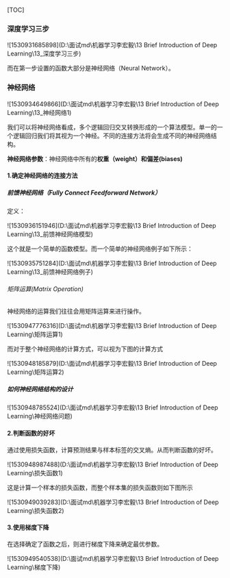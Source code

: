 [TOC]

### 深度学习三步

![1530931685898](D:\面试md\机器学习李宏毅\13 Brief Introduction of Deep Learning\13_深度学习三步)

而在第一步设置的函数大部分是神经网络（Neural Network）。

### 神经网络

![1530934649866](D:\面试md\机器学习李宏毅\13 Brief Introduction of Deep Learning\13_神经网络1)

我们可以将神经网络看成，多个逻辑回归交叉转换形成的一个算法模型。单一的一个逻辑回归我们将其视为一个神经。不同的连接方法将会生成不同的神经网络结构。

**神经网络参数**：神经网络中所有的**权重（weight）**和**偏差(biases)**

#### 1.确定神经网络的连接方法

#####  前馈神经网络（Fully Connect Feedforward Network）

定义：

![1530936151946](D:\面试md\机器学习李宏毅\13 Brief Introduction of Deep Learning\13_前馈神经网络模型)

这个就是一个简单的函数模型。而一个简单的神经网络例子如下所示：

![1530935751284](D:\面试md\机器学习李宏毅\13 Brief Introduction of Deep Learning\13_前馈神经网络例子)

###### 矩阵运算(Matrix Operation)

神经网络的运算我们往往会用矩阵运算来进行操作。

![1530947776316](D:\面试md\机器学习李宏毅\13 Brief Introduction of Deep Learning\矩阵运算1)

而对于整个神经网络的计算方式，可以视为下图的计算方式

![1530948185879](D:\面试md\机器学习李宏毅\13 Brief Introduction of Deep Learning\矩阵运算2)

##### 如何神经网络结构的设计

![1530948785524](D:\面试md\机器学习李宏毅\13 Brief Introduction of Deep Learning\神经网络问题)

#### 2.判断函数的好坏

通过使用损失函数，计算预测结果与样本标签的交叉熵。从而判断函数的好坏。

![1530948987488](D:\面试md\机器学习李宏毅\13 Brief Introduction of Deep Learning\损失函数1)

这是计算一个样本的损失函数，而整个样本集的损失函数则如下图所示

![1530949039283](D:\面试md\机器学习李宏毅\13 Brief Introduction of Deep Learning\损失函数2)

#### 3.使用梯度下降

在选择确定了函数之后，则进行梯度下降来确定最优参数。

![1530949540538](D:\面试md\机器学习李宏毅\13 Brief Introduction of Deep Learning\梯度下降)
